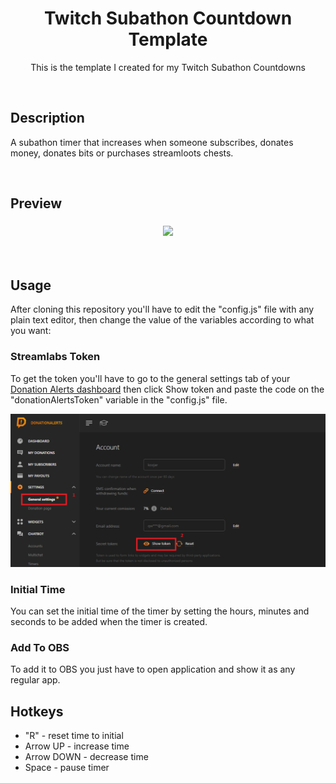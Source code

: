 <h1 align="center">Twitch Subathon Countdown Template</h1>
<p align="center">This is the template I created for my Twitch Subathon Countdowns</p>
<br/>

<h2>Description</h2>
<p>A subathon timer that increases when someone subscribes, donates money, donates bits or purchases streamloots chests.</p>
<br/>

<h2>Preview</h2>
<h3 align="center"><img width="90%" src="./preview.gif"></h3>
<br/>

<h2>Usage</h2>
<p>After cloning this repository you'll have to edit the "config.js" file with any plain text editor, then change the value of the variables according to what you want:</p>

<h3>Streamlabs Token</h3>
<p>To get the token you'll have to go to the general settings tab of your <a href="https://www.donationalerts.com/dashboard/general">Donation Alerts dashboard</a> then click Show token and  paste the code on the "donationAlertsToken" variable in the "config.js" file.</p>
<img src="./auth_donationAlerts.png">

<h3>Initial Time</h3>
<p>You can set the initial time of the timer by setting the hours, minutes and seconds to be added when the timer is created.</p>

<h3>Add To OBS</h3>
<p>To add it to OBS you just have to open application and show it as any regular app.</p>

<h2>Hotkeys</h2>

- "R" - reset time to initial
- Arrow UP - increase time
- Arrow DOWN - decrease time
- Space - pause timer